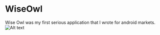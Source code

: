 # WiseOwl

Wise Owl was my first serious application that I wrote for android markets.
![Alt text](http://coursio.ir/wp-content/uploads/2016/11/corporation.rabbit.games_.true_or_false.png "Wise Owl")
